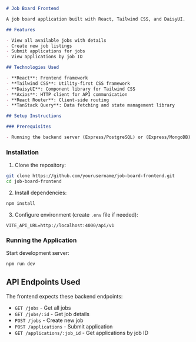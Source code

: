 
```markdown
# Job Board Frontend

A job board application built with React, Tailwind CSS, and DaisyUI. 

## Features

- View all available jobs with details
- Create new job listings
- Submit applications for jobs
- View applications by job ID

## Technologies Used

- **React**: Frontend framework
- **Tailwind CSS**: Utility-first CSS framework
- **DaisyUI**: Component library for Tailwind CSS
- **Axios**: HTTP client for API communication
- **React Router**: Client-side routing
- **TanStack Query**: Data fetching and state management library

## Setup Instructions

### Prerequisites

- Running the backend server (Express/PostgreSQL) or (Express/MongoDB)
```

### Installation


1. Clone the repository:
```bash
git clone https://github.com/yourusername/job-board-frontend.git
cd job-board-frontend
```

2. Install dependencies:
```bash
npm install
```

3. Configure environment (create `.env` file if needed):
```env
VITE_API_URL=http://localhost:4000/api/v1
```

### Running the Application

Start development server:
```bash
npm run dev
```

## API Endpoints Used

The frontend expects these backend endpoints:
- `GET /jobs` - Get all jobs
- `GET /jobs/:id` - Get job details
- `POST /jobs` - Create new job
- `POST /applications` - Submit application
- `GET /applications/:job_id` - Get applications by job ID
